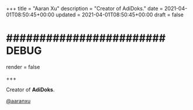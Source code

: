 +++
title = "Aaran Xu"
description = "Creator of AdiDoks."
date = 2021-04-01T08:50:45+00:00
updated = 2021-04-01T08:50:45+00:00
draft = false

# ######################## DEBUG ############################
render = false


+++

Creator of **AdiDoks**.

[@aaranxu](https://github.com/aaranxu)
